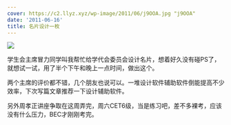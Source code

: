 ```yaml
---
cover: https://c2.llyz.xyz/wp-image/2011/06/j9OOA.jpg "j9OOA"
date: '2011-06-16'
title: 名片设计一枚
---
```


![](https://c2.llyz.xyz/wp-image/2011/06/j9OOA.jpg")

学生会主席冒力同学叫我帮忙给学代会委员会设计名片，想着好久没有碰PS了，就想试一试，用了半个下午和晚上一点时间，做出这个。

两个主席的评价都不错，几个朋友也说可以。一堆设计软件辅助软件倒能提高不少效率，下次写篇文章推荐一下设计辅助软件。

另外周孝正讲座争取在这周弄完，周六CET6级，当是练习吧，差不多裸考，应该没有什么压力，BEC才刚刚考完。

